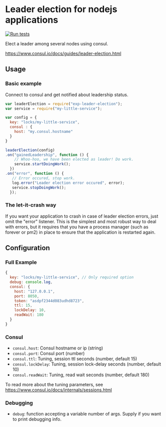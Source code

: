 # Leader election for nodejs applications

[![Run tests](https://github.com/ExpressenAB/exp-leader-election/actions/workflows/run-tests.yml/badge.svg?branch=master)](https://github.com/ExpressenAB/exp-leader-election/actions/workflows/run-tests.yml)

Elect a leader among several nodes using consul.

https://www.consul.io/docs/guides/leader-election.html

## Usage

### Basic example

Connect to consul and get notified about leadership status.

```javascript
var leaderElection = require("exp-leader-election");
var service = require("my-little-service");

var config = {
  key: "locks/my-little-service",
  consul : {
    host: "my.consul.hostname"
  }
}

leaderElection(config)
.on("gainedLeadership", function () {
    // Whoo-hoo, we have been elected as leader! Do work.
    service.startDoingWork();
  })
.on("error", function () {
   // Error occured, stop work.
   log.error("Leader election error occured", error);
   service.stopDoingWork();
  });
```

### The let-it-crash way

If you want your application to crash in case of leader election errors, just omit the
"error" listener. This is the simplest and most robust way to deal with errors,
but it requires that you have a process manager (such as forever or pm2) in place to
ensure that the application is restarted again.

## Configuration

### Full Example

```javascript
{
  key: "locks/my-little-service", // Only required option
  debug: console.log,
  consul: {
    host: "127.0.0.1",
    port: 8050,
    token: "asdpf2344d083udhd8723",
    ttl: 15,
    lockDelay: 10,
    readWait: 180
  }
}
```
### Consul

* `consul.host`: Consul hostname or ip (string)
* `consul.port`: Consul port (number)
* `consul.ttl`: Tuning, session ttl seconds (number, default 15)
* `consul.lockDelay`: Tuning, session lock-delay seconds (number, default 10)
* `consul.readWait`: Tuning, read wait seconds (number, default 180)

To read more about the tuning parameters, see
https://www.consul.io/docs/internals/sessions.html

### Debugging

* `debug`: function accepting a variable number of args. Supply if you want to print debugging info.
